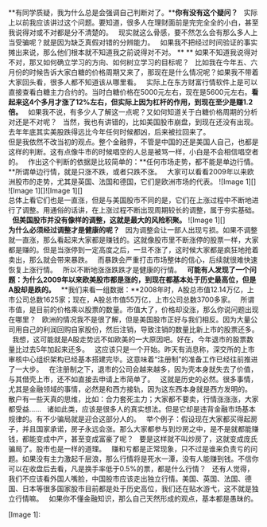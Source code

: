 **有同学质疑，我为什么总是会强调自己判断对了。****你有没有这个疑问？**
 
实际上以前我应该讲过这个问题。要知道，很多人在理财面前是完完全全的小白，甚至我说得对或不对都是分不清楚的。
 
现实就这么骨感，要不然怎么会有那么多人上当受骗呢？就是因为缺乏真假对错的分辨能力。
 
如果我不把经过时间验证的事实摊出来说，那么他们根本就不知道我之前说得对不对。
** **
如果不知道我说得对不对，那又如何确立学习的方向、如何树立学习的目标呢？
 
比如我在今年五、六月份的时候告诉大家白糖的价格周期又来了，那现在是什么情况呢？如果我不带着大家回头看，很多人都不知道该从哪里看。
 
实际上在东方财富行情软件上是可以直接查看白糖主力合约的。当时白糖价格在5000元左右，现在是5600元左右。**看起来这4个多月才涨了12%左右，但实际上因为杠杆的作用，到现在至少是赚1.2倍。**
 
如果我不说，有多少人了解这一点呢？又如何知道关于白糖价格周期的分析对还是不对呢？
 
当然，我也有讲错的，比如美国股市崩盘，到现在还没有出现。去年年底其实美股跌得远比今年任何时候都凶，后来被拉回来了。
   
但是我依然不改当初的观点。整个金融界，不管是中国的还是美国人自己，也都是这样的判断。这有点像牛市的时候唱空的人总是被骂一样，小白是不会相信唱空者的。
 
作出这个判断的依据是比较简单的：**任何市场走势，都不能是单边行情。**所谓单边行情，就是只涨不跌，或者只跌不涨。
 
大家可以看看2009年以来欧洲股市的走势，尤其是英国、法国和德国，它们是欧洲市场的代表。
![Image 1][]
![Image 1][]![Image 1][]
   
总体上看它们也是一直涨，但是与美国股市不同的是，它们在上涨过程中不断地进行了调整。用通俗的话讲，在上涨过程不断出现周期较长的调整，属于夯实基础。
 
**但美国股市并没有像样的调整，这就是最大的风险积聚。**
![Image 1][]
   
**为什么必须经过调整才是健康的呢？**
 
因为调整会让一部人出现亏损。如果不调整就一直涨，那么看起来大家都是赚钱的。这就像股市里不断涨停的股票一样，大家都是赚的。但是当涨停到一定高度之后，一旦不涨了，这时候大家都是疯狂地抢着卖出，那么就会带来暴跌。
 
而暴跌会严重打击市场整体的信心，后续就很难快速恢复上涨行情。
 
所以不断地涨涨跌跌才是健康的行情。
 
**可能有人发现了一个问题：为什么2009年以来欧美股市都是涨的，到现在都基本处于历史最高位，但是A股却是跌的。**
 
**我们来看一组数据：**2008年时，A股总市值12.14万亿，上市公司总数1625家；现在，A股总市值55万亿，上市公司总数3700多家。
 
所谓市值，是目前的价格乘以股票的数量。市值大了，价格却没涨，那么你说问题出现在哪里？
 
欧洲的情况我不是很了解，但是美国股市正好与我们相反。因为大量公司用自己的利润回购自家股份，然后注销，导致注销的数量比新上市的股票还多。
 
我想，这可能就是A股走势远不如欧美的一大原因吧。好在，今年退市的股票数量比过去5年加起来还多。
 
这应该只是一个开始。昨天有消息称，深交所的上市审核中心组织架构已经基本搭建完毕。这意味着“注册制”的准备工作已经往前推进了一大步。
 
在注册制之下，退市的公司会越来越多，因为壳本身就失去了价值，与其借壳上市，还不如直接去申请上市简单了。
 
这就是历史的必然。很多事情，尤其是金融领域的事情，必然是和西方接轨，因为这东西本身就是西方发明的。
 
散户有一些天真的思维，比如：合力套死主力；大家都不要卖，行情涨涨涨，大家都受益......
 
诸如此类，应该是很多人的真实想法。但是它却是违背金融市场基本规律的。有不少骗局就是迎合这部分人的。
 
举个例子：假设现在大家都买得起房子，并且国家承诺，房子永远会涨。那么大家都参与到炒房之中，是不是就都能赚钱，都能变成中产，甚至变成富豪了呢？
 
要是这样就不叫炒房了，这就变成庞氏骗局了。股市也是一样的道理。
 
赚和亏都是正常现象，只不过是谁来负责亏的问题。如果没有主力激起千层浪，那么行情将是死水一潭，没有人能赚到钱。不信你可以在收盘后去看，凡是换手率低于0.5%的票，都是什么行情？
 
还有人觉得，我们不应该看外国人嘴脸，中国股市应该走出独立行情。美国、英国、法国、德国、日本等很多国家股市目前都是处于历史高位，我们还在贴水游弋，这不就是独立行情嘛。
 
如果你不懂金融知识，那么自己天然形成的观点，基本都是愚昧的。

[Image 1]: 
